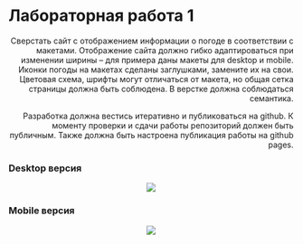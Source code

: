 # Лабораторная работа 1
<p style='text-align: right;'>Сверстать сайт с отображением информации о погоде в соответствии с макетами. Отображение сайта должно гибко адаптироваться при изменении ширины – для примера даны макеты для desktop и mobile. Иконки погоды на макетах сделаны заглушками, замените их на свои. Цветовая схема, шрифты могут отличаться от макета, но общая сетка страницы должна быть соблюдена. В верстке должна соблюдаться семантика.</p> 

<p style='text-align: right;'>Разработка должна вестись итеративно и публиковаться на github. К моменту проверки и сдачи работы репозиторий должен быть публичным. Также должна быть настроена публикация работы на github pages.</p>


### Desktop версия
<p align="center">
  <img src="https://sun9-49.userapi.com/cnF3w4aYEIdGAzqTr31m1fYzx51mPgZdny2JHg/ekfQQ-jqTn8.jpg">
</p>

### Mobile версия
<p align="center">
  <img src="https://sun9-39.userapi.com/rKyHTD-SUO76IYgnMEErzXmOoSqprIuauGpodA/stXp9OlacdA.jpg">
</p>

